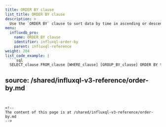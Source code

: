 ```yaml
---
title: ORDER BY clause
list_title: ORDER BY clause
description: >
  Use the `ORDER BY` clause to sort data by time in ascending or descending order.
menu:
  influxdb_pro:
    name: ORDER BY clause
    identifier: influxql-order-by
    parent: influxql-reference
weight: 204
list_code_example: |
  ```sql
  SELECT_clause FROM_clause [WHERE_clause] [GROUP_BY_clause] ORDER BY time [DESC|ASC]
  ```

source: /shared/influxql-v3-reference/order-by.md
---
```


<!-- 
The content of this page is at /shared/influxql-v3-reference/order-by.md
-->
